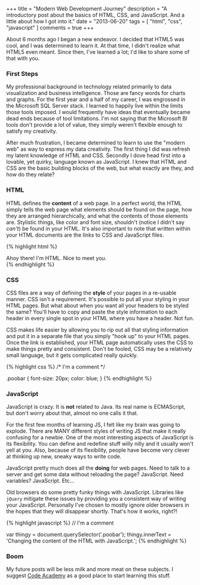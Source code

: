 +++
title       = "Modern Web Development Journey"
description = "A introductory post about the basics of HTML, CSS, and JavaScript. And a little about how I got into it."
date        = "2013-06-20"
tags        = [ "html", "css", "javascript" ]
comments    = true
+++

About 6 months ago I began a new endeavor. I decided that HTML5 was cool, and I
was determined to learn it. At that time, I didn't realize what HTML5 even
meant. Since then, I've learned a lot; I'd like to share some of that with you.


### First Steps

My professional background in technology related primarily to data
visualization and business intelligence. Those are fancy words for charts and
graphs. For the first year and a half of my career, I was engrossed in the
Microsoft SQL Server stack. I learned to happily live within the limits those
tools imposed. I would frequently have ideas that eventually became dead ends
because of tool limitations. I'm not saying that the Microsoft BI tools don't
provide a lot of value, they simply weren't flexible enough to satisfy my
creativity.

After much frustration, I became determined to learn to use the "modern web" as
way to express my data creativity. The first thing I did was refresh my latent
knowledge of HTML and CSS. Secondly I dove head first into a lovable, yet
quirky, language known as JavaScript. I knew that HTML and CSS are the basic
building blocks of the web, but what exactly are they, and how do they relate?

### HTML

HTML defines the **content** of a web page. In a perfect world, the HTML simply
tells the web page what elements should be found on the page, how they are
arranged hierarchically, and what the contents of those elements are. Stylistic
things, like color and font size, shouldn't (notice I didn't say *can't*) be
found in your HTML. It's also important to note that written within your HTML
documents are the links to CSS and JavaScript files.

{% highlight html %}
<!-- I'm a comment -->

<div class="poobar">
  Ahoy there! I'm HTML. Nice to meet you.
</div>
{% endhighlight %}

### CSS

CSS files are a way of defining the **style** of your pages in a re-usable
manner. CSS isn't a requirement. It's possible to put all your styling in your
HTML pages. But what about when you want all your headers to be styled the
same? You'll have to copy and paste the style information to each header in
every single spot in your HTML where you have a header. Not fun.

CSS makes life easier by allowing you to rip out all that styling information
and put it in a separate file that you simply "hook up" to your HTML pages.
Once the link is established, your HTML page automatically uses the CSS to make
things pretty and consistent. Don't be fooled, CSS may be a relatively small
language, but it gets complicated really quickly.

{% highlight css %}
/* I'm a comment */

.poobar {
  font-size: 20px;
  color: blue;
}
{% endhighlight %}


### JavaScript

JavaScript is crazy. It is **not** related to Java. Its real name is
ECMAScript, but don't worry about that, almost no one calls it that.

For the first few months of learning JS, I felt like my brain was going to
explode. There are MANY different styles of writing JS that make it really
confusing for a newbie. One of the most interesting aspects of JavaScript is
its flexibility. You can define and redefine stuff willy nilly and it usually
won't yell at you. Also, because of its flexibility, people have become very
clever at thinking up new, sneaky ways to write code. 

JavaScript pretty much does all the **doing** for web pages. Need to talk to a
server and get some data without reloading the page? JavaScript. Need
variables? JavaScript. Etc...

Old browsers do some pretty funky things with JavaScript. Libraries like
`jQuery` mitigate these issues by providing you a consistent way of writing
your JavaScript. Personally I've chosen to mostly ignore older browsers in the
hopes that they will disappear shortly. That's how it works, right?!

{% highlight javascript %}
// I'm a comment

var thingy = document.querySelector('.poobar');
thingy.innerText = 'Changing the content of the HTML with JavaScript.';
{% endhighlight %}

### Boom

My future posts will be less milk and more meat on these subjects. I suggest
[Code Academy](http://www.codecademy.com/) as a good place to start learning
this stuff.


